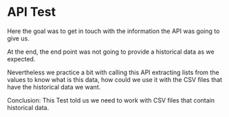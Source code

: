 # API Test

Here the goal was to get in touch with the information the API was going to give us. 

At the end, the end point was not going to provide a historical data as we expected. 

Nevertheless we practice a bit with calling this API extracting lists from the values to know what is this data, how could we use it with the CSV files that have the historical data we want. 

Conclusion: This Test told us we need to work with CSV files that contain historical data. 

